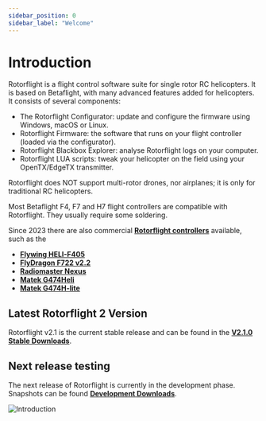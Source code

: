 ```yaml
---
sidebar_position: 0
sidebar_label: "Welcome"
---
```

# Introduction  
Rotorflight is a flight control software suite for single rotor RC helicopters. It is based on Betaflight, with many advanced features added for helicopters. It consists of several components:

* The Rotorflight Configurator: update and configure the firmware using Windows, macOS or Linux.
* Rotorflight Firmware: the software that runs on your flight controller (loaded via the configurator).
* Rotorflight Blackbox Explorer: analyse Rotorflight logs on your computer.
* Rotorflight LUA scripts: tweak your helicopter on the field using your OpenTX/EdgeTX transmitter.

Rotorflight does NOT support multi-rotor drones, nor airplanes; it is only for traditional RC helicopters.

Most Betaflight F4, F7 and H7 flight controllers are compatible with Rotorflight. They usually require some soldering. 

Since 2023 there are also commercial [**Rotorflight controllers**](../Wiki/Controllers/intro.md) available, such as the 
* [**Flywing HELI-F405**](./Controllers/flywingf405heli.md)  
* [**FlyDragon F722 v2.2**](./Controllers/flydragon2.2.md)  
* [**Radiomaster Nexus**](./Controllers/rm-nexus.md)  
* [**Matek G474Heli**](./Controllers/matek_heli.md)  
* [**Matek G474H-lite**](./Controllers/matek_hlite.md)  

## Latest Rotorflight 2 Version  
Rotorflight v2.1 is the current stable release and can be found in the [**V2.1.0 Stable Downloads**](/docs/download/configurator). 

## Next release testing
The next release of Rotorflight is currently in the development phase.  Snapshots can be found [**Development Downloads**](/docs/next/download/configurator).  

![Introduction](../img/intro-1.jpg)